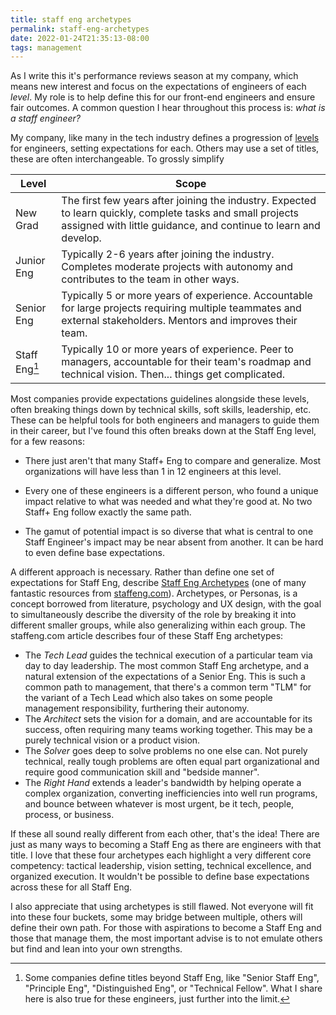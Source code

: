 ```yaml
---
title: staff eng archetypes
permalink: staff-eng-archetypes
date: 2022-01-24T21:35:13-08:00
tags: management
---
```


As I write this it's performance reviews season at my company, which means new
interest and focus on the expectations of engineers of each _level_. My role is
to help define this for our front-end engineers and ensure fair outcomes. A
common question I hear throughout this process is: _what is a staff engineer?_

My company, like many in the tech industry defines a progression of [levels] for
engineers, setting expectations for each. Others may use a set of titles, these
are often interchangeable. To grossly simplify

| Level                  | Scope                                                                                                                                                                          |
| ---------------------- | ------------------------------------------------------------------------------------------------------------------------------------------------------------------------------ |
| New Grad               | The first few years after joining the industry. Expected to learn quickly, complete tasks and small projects assigned with little guidance, and continue to learn and develop. |
| Junior Eng             | Typically 2-6 years after joining the industry. Completes moderate projects with autonomy and contributes to the team in other ways.                                           |
| Senior Eng             | Typically 5 or more years of experience. Accountable for large projects requiring multiple teammates and external stakeholders. Mentors and improves their team.               |
| Staff Eng[^and-beyond] | Typically 10 or more years of experience. Peer to managers, accountable for their team's roadmap and technical vision. Then... things get complicated.                         |

[^and-beyond]:
    Some companies define titles beyond Staff Eng, like "Senior Staff Eng",
    "Principle Eng", "Distinguished Eng", or "Technical Fellow". What I share
    here is also true for these engineers, just further into the limit.

Most companies provide expectations guidelines alongside these levels, often
breaking things down by technical skills, soft skills, leadership, etc. These
can be helpful tools for both engineers and managers to guide them in their
career, but I've found this often breaks down at the Staff Eng level, for a few
reasons:

- There just aren't that many Staff+ Eng to compare and generalize. Most
  organizations will have less than 1 in 12 engineers at this level.

- Every one of these engineers is a different person, who found a unique impact
  relative to what was needed and what they're good at. No two Staff+ Eng follow
  exactly the same path.

- The gamut of potential impact is so diverse that what is central to one Staff
  Engineer's impact may be near absent from another. It can be hard to even
  define base expectations.

A different approach is necessary. Rather than define one set of expectations
for Staff Eng, describe [Staff Eng Archetypes] (one of many fantastic resources
from [staffeng.com](https://staffeng.com/)). Archetypes, or Personas, is a
concept borrowed from literature, psychology and UX design, with the goal to
simultaneously describe the diversity of the role by breaking it into different
smaller groups, while also generalizing within each group. The staffeng.com
article describes four of these Staff Eng archetypes:

- The _Tech Lead_ guides the technical execution of a particular team via day to
  day leadership. The most common Staff Eng archetype, and a natural extension
  of the expectations of a Senior Eng. This is such a common path to management,
  that there's a common term "TLM" for the variant of a Tech Lead which also
  takes on some people management responsibility, furthering their autonomy.
- The _Architect_ sets the vision for a domain, and are accountable for its
  success, often requiring many teams working together. This may be a purely
  technical vision or a product vision.
- The _Solver_ goes deep to solve problems no one else can. Not purely
  technical, really tough problems are often equal part organizational and
  require good communication skill and "bedside manner".
- The _Right Hand_ extends a leader's bandwidth by helping operate a complex
  organization, converting inefficiencies into well run programs, and bounce
  between whatever is most urgent, be it tech, people, process, or business.

If these all sound really different from each other, that's the idea! There are
just as many ways to becoming a Staff Eng as there are engineers with that
title. I love that these four archetypes each highlight a very different core
competency: tactical leadership, vision setting, technical excellence, and
organized execution. It wouldn't be possible to define base expectations across
these for all Staff Eng.

I also appreciate that using archetypes is still flawed. Not everyone will fit
into these four buckets, some may bridge between multiple, others will define
their own path. For those with aspirations to become a Staff Eng and those that
manage them, the most important advise is to not emulate others but find and
lean into your own strengths.

[levels]: https://www.levels.fyi/
[staff eng archetypes]: https://staffeng.com/guides/staff-archetypes

